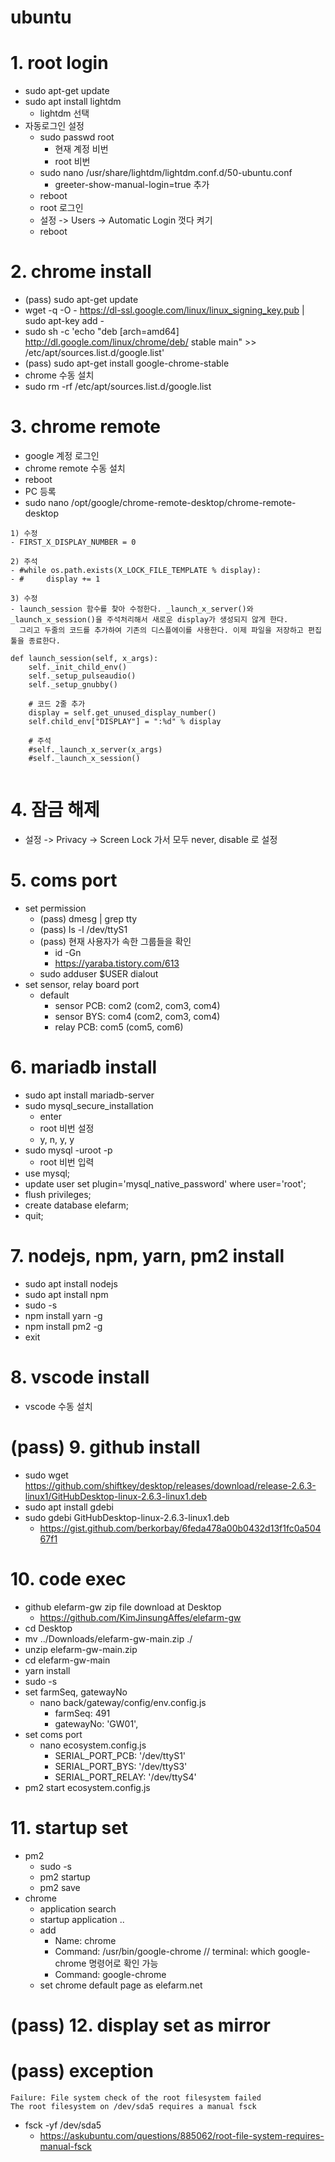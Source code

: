 # ubuntu

# 1. root login 
- sudo apt-get update 
- sudo apt install lightdm 
  - lightdm 선택 
- 자동로그인 설정 
  - sudo passwd root 
    - 현재 계정 비번 
    - root 비번 
  - sudo nano /usr/share/lightdm/lightdm.conf.d/50-ubuntu.conf
    - greeter-show-manual-login=true 추가 
  - reboot 
  - root 로그인 
  - 설정 -> Users -> Automatic Login 껏다 켜기 
  - reboot 

# 2. chrome install 
- (pass) sudo apt-get update 
- wget -q -O - https://dl-ssl.google.com/linux/linux_signing_key.pub | sudo apt-key add -
- sudo sh -c 'echo "deb [arch=amd64] http://dl.google.com/linux/chrome/deb/ stable main" >> /etc/apt/sources.list.d/google.list'
- (pass) sudo apt-get install google-chrome-stable
- chrome 수동 설치 
- sudo rm -rf /etc/apt/sources.list.d/google.list

# 3. chrome remote 
- google 계정 로그인 
- chrome remote 수동 설치 
- reboot 
- PC 등록 
- sudo nano /opt/google/chrome-remote-desktop/chrome-remote-desktop 
```
1) 수정 
- FIRST_X_DISPLAY_NUMBER = 0
  
2) 주석 
- #while os.path.exists(X_LOCK_FILE_TEMPLATE % display):
- #     display += 1

3) 수정 
- launch_session 함수를 찾아 수정한다. _launch_x_server()와 _launch_x_session()을 주석처리해서 새로운 display가 생성되지 않게 한다.
  그리고 두줄의 코드를 추가하여 기존의 디스플에이를 사용한다. 이제 파일을 저장하고 편집 툴을 종료한다.

def launch_session(self, x_args):
    self._init_child_env()
    self._setup_pulseaudio()
    self._setup_gnubby()

    # 코드 2줄 추가
    display = self.get_unused_display_number()
    self.child_env["DISPLAY"] = ":%d" % display

    # 주석
    #self._launch_x_server(x_args)
    #self._launch_x_session()
    
```

# 4. 잠금 해제 
- 설정 -> Privacy -> Screen Lock 가서 모두 never, disable 로 설정 

# 5. coms port  
- set permission
  - (pass) dmesg | grep tty
  - (pass) ls -l /dev/ttyS1
  - (pass) 현재 사용자가 속한 그룹들을 확인
    - id -Gn 
    - https://yaraba.tistory.com/613
  - sudo adduser $USER dialout 
- set sensor, relay board port 
  - default 
    - sensor PCB: com2 (com2, com3, com4)
    - sensor BYS: com4 (com2, com3, com4)
    - relay  PCB: com5 (com5, com6)

# 6. mariadb install 
- sudo apt install mariadb-server
- sudo mysql_secure_installation
  - enter 
  - root 비번 설정 
  - y, n, y, y 
- sudo mysql -uroot -p
  - root 비번 입력 
- use mysql;
- update user set plugin='mysql_native_password' where user='root';
- flush privileges;
- create database elefarm;
- quit;

# 7. nodejs, npm, yarn, pm2 install 
- sudo apt install nodejs
- sudo apt install npm
- sudo -s
- npm install yarn -g 
- npm install pm2 -g
- exit

# 8. vscode install 
- vscode 수동 설치 

# (pass) 9. github install 
- sudo wget https://github.com/shiftkey/desktop/releases/download/release-2.6.3-linux1/GitHubDesktop-linux-2.6.3-linux1.deb
- sudo apt install gdebi
- sudo gdebi GitHubDesktop-linux-2.6.3-linux1.deb
  - https://gist.github.com/berkorbay/6feda478a00b0432d13f1fc0a50467f1

# 10. code exec 
- github elefarm-gw zip file download at Desktop 
  - https://github.com/KimJinsungAffes/elefarm-gw
- cd Desktop
- mv ../Downloads/elefarm-gw-main.zip ./
- unzip elefarm-gw-main.zip 
- cd elefarm-gw-main
- yarn install 
- sudo -s
- set farmSeq, gatewayNo
  - nano back/gateway/config/env.config.js
    - farmSeq: 491
    - gatewayNo: 'GW01',
- set coms port 
  - nano ecosystem.config.js
    - SERIAL_PORT_PCB: '/dev/ttyS1'
    - SERIAL_PORT_BYS: '/dev/ttyS3'
    - SERIAL_PORT_RELAY: '/dev/ttyS4'
- pm2 start ecosystem.config.js

# 11. startup set 
- pm2 
  - sudo -s
  - pm2 startup 
  - pm2 save 
- chrome 
  - application search
  - startup application ..
  - add
    - Name: chrome
    - Command: /usr/bin/google-chrome // terminal: which google-chrome 명령어로 확인 가능 
    - Command: google-chrome
  - set chrome default page as elefarm.net

# (pass) 12. display set as mirror 

# (pass) exception 
``` 
Failure: File system check of the root filesystem failed
The root filesystem on /dev/sda5 requires a manual fsck 
```
- fsck -yf /dev/sda5
  - https://askubuntu.com/questions/885062/root-file-system-requires-manual-fsck
